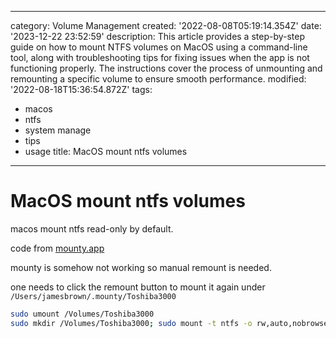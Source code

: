 ------
category: Volume Management
created: '2022-08-08T05:19:14.354Z'
date: '2023-12-22 23:52:59'
description: This article provides a step-by-step guide on how to mount NTFS volumes
  on MacOS using a command-line tool, along with troubleshooting tips for fixing issues
  when the app is not functioning properly. The instructions cover the process of
  unmounting and remounting a specific volume to ensure smooth performance.
modified: '2022-08-18T15:36:54.872Z'
tags:
- macos
- ntfs
- system manage
- tips
- usage
title: MacOS mount ntfs volumes
------

# MacOS mount ntfs volumes

macos mount ntfs read-only by default.

code from [mounty.app](https://mounty.app/)

mounty is somehow not working so manual remount is needed.

one needs to click the remount button to mount it again under `/Users/jamesbrown/.mounty/Toshiba3000`

```bash
sudo umount /Volumes/Toshiba3000
sudo mkdir /Volumes/Toshiba3000; sudo mount -t ntfs -o rw,auto,nobrowse /dev/<diskIdentifier> /Volumes/Toshiba3000
```
